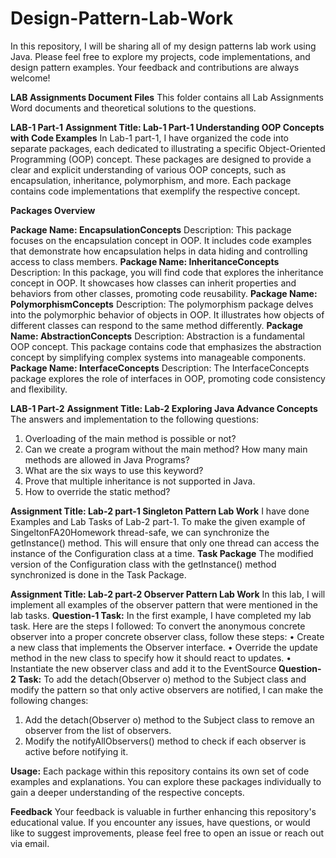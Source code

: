 # Design-Pattern-Lab-Work
In this repository, I will be sharing all of my  design patterns lab work using Java. Please feel free to explore my projects, code implementations, and design pattern examples. Your feedback and contributions are always welcome!

**LAB Assignments Document Files**
This folder contains all Lab Assignments Word documents and theoretical solutions to the questions.

**LAB-1 Part-1**
**Assignment Title: Lab-1 Part-1 Understanding OOP Concepts with Code Examples**
In Lab-1 part-1, I have organized the code into separate packages, each dedicated to illustrating a specific Object-Oriented Programming (OOP) concept. These packages are designed to provide a clear and explicit understanding of various OOP concepts, such as encapsulation, inheritance, polymorphism, and more. Each package contains code implementations that exemplify the respective concept.

**Packages Overview**

**Package Name: EncapsulationConcepts**
Description: This package focuses on the encapsulation concept in OOP. It includes code examples that demonstrate how encapsulation helps in data hiding and controlling access to class members.
**Package Name: InheritanceConcepts**
Description: In this package, you will find code that explores the inheritance concept in OOP. It showcases how classes can inherit properties and behaviors from other classes, promoting code reusability.
**Package Name: PolymorphismConcepts**
Description: The polymorphism package delves into the polymorphic behavior of objects in OOP. It illustrates how objects of different classes can respond to the same method differently.
**Package Name: AbstractionConcepts**
Description: Abstraction is a fundamental OOP concept. This package contains code that emphasizes the abstraction concept by simplifying complex systems into manageable components.
**Package Name: InterfaceConcepts**
Description: The InterfaceConcepts package explores the role of interfaces in OOP, promoting code consistency and flexibility.

**LAB-1 Part-2**
**Assignment Title: Lab-2 Exploring Java Advance Concepts**
The answers and implementation to the following questions:
1.	Overloading of the main method is possible or not?
2.	Can we create a program without the main method? How many main methods are allowed in Java Programs?
3.	What are the six ways to use this keyword?
4.	Prove that multiple inheritance is not supported in Java.
5.	How to override the static method?

**Assignment Title: Lab-2 part-1 Singleton Pattern Lab Work**
I have done Examples and Lab Tasks of Lab-2 part-1.
To make the given example of SingeltonFA20Homework thread-safe, we can synchronize the getInstance() method. 
This will ensure that only one thread can access the instance of the Configuration class at a time.
**Task Package**
The modified version of the Configuration class with the getInstance() method synchronized is done in the Task Package.

**Assignment Title: Lab-2 part-2 Observer Pattern Lab Work**
In this lab, I will implement all examples of the observer pattern that were mentioned in the lab tasks.
**Question-1 Task:**
In the first example, I have completed my lab task. Here are the steps I followed:
To convert the anonymous concrete observer into a proper concrete observer class, follow these steps:
•	Create a new class that implements the Observer interface.
•	Override the update method in the new class to specify how it should react to updates.
•	Instantiate the new observer class and add it to the EventSource
**Question-2 Task:**
To add the detach(Observer o) method to the Subject class and modify the pattern so that only active observers are notified, I can make the following changes:
1. Add the detach(Observer o) method to the Subject class to remove an observer from the list of observers.
2. Modify the notifyAllObservers() method to check if each observer is active before notifying it.


**Usage:**
Each package within this repository contains its own set of code examples and explanations. You can explore these packages individually to gain a deeper understanding of the respective  concepts.

**Feedback**
Your feedback is valuable in further enhancing this repository's educational value. If you encounter any issues, have questions, or would like to suggest improvements, please feel free to open an issue or reach out via email.

